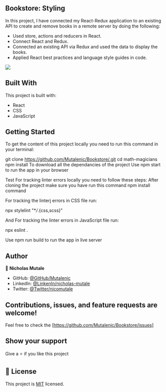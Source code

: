 ## Bookstore: Styling
In this project, I have connected my React-Redux application to an existing API to create and remove books in a remote server by doing the following:
- Used store, actions and reducers in React.
- Connect React and Redux.
- Connected an existing API via Redux and used the data to display the books.
- Applied React best practices and language style guides in code.

![](./images/bookstore.png)

## Built With
This project is built with: 
- React
- CSS
- JavaScript

## Getting Started
To get the content of this project locally you need to run this command in your terminal:

git clone https://github.com/Mutalenic/Bookstore/.git
cd math-magicians
npm install To download all the dependancies of the project
Use npm start to run the app in your browser

Test
For tracking linter errors locally you need to follow these steps:
After cloning the project make sure you have run this command
npm install command

For tracking the linterj errors in CSS file run:

npx stylelint "\*_/_.{css,scss}"

And For tracking the linter errors in JavaScript file run:

npx eslint .

Use npm run build to run the app in live server

## Author 
👤 **Nicholas Mutale**
 
 - GitHub: [@GitHub/Mutalenic](https://github.com/Mutalenic)
 - LinkedIn: [@LinkenIn/nicholas-mutale](https://www.linkedin.com/in/nicholas-mutale-715714124/)
 - Twitter: [@Twitter/nicomutale](https://twitter.com/nicomutale)


## Contributions, issues, and feature requests are welcome!

Feel free to check the [https://github.com/Mutalenic/Bookstore/issues]

## Show your support

Give a ⭐️ if you like this project

## 📝 License

This project is [MIT](./MIT.md) licensed.
